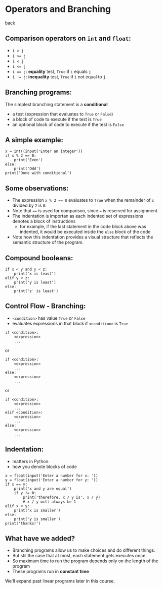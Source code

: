 # Operators and Branching
[back](./)

## Comparison operators on `int` and `float`:
- `i > j`
- `i >= j`
- `i < j`
- `i <= j`
- `i == j`: **equality** test, `True` if `i` equals `j`
- `i != j`: **inequality** test, `True` if `i` not equal to `j`

## Branching programs:
The simplest branching statement is a **conditional**
- a test (expression that evaluates to `True` or `False`)
- a block of code to execute if the test is `True`
- an optional block of code to execute if the test is `False`

## A simple example:
```
x = int((input('Enter an integer'))
if x % 2 == 0:
	print('Even')
else:
	print('Odd')
print('Done with conditional')
```

## Some observations:
- The expression `x % 2 == 0` evaluates to `True` when the remainder of `x` divided by `2` is `0`.
- Note that `==` is used for comparison, since `=` is reserved for assignment.
- The indentation is importan as each indented set of expressions denotes a block of instructions
	- for example, if the last statement in the code block above was indented, it would be executed inside the `else` block of the code
- Note how this indentation provides a visual structure that reflects the semantic structure of the program.

## Compound booleans:
```
if x < y and y < z:
	print('x is least')
elif y < z:
	print('y is least')
else:
	print('z' is least')
```

## Control Flow - Branching:
- `<condition>` has value `True` or `False`
- evaluates expressions in that block if `<condition>` is `True`
```
if <condition>:
	<expression>
	...
```
or
```
if <condition>:
	<expression>
	...
else:
	<expression>
	...
```
or
```
if <condition>:
	<expression>
	...
elif <condition>:
	<expression>
	...
else:
	<expression>
	...
```

## Indentation:
- matters in Python
- how you denote blocks of code
```
x = float(input('Enter a number for x: '))
y = float(input('Enter a number for y: '))
if x == y:
	print('x and y are equal')
	if y != 0:
		print('therefore, x / y is', x / y)
		# x / y will always be 1
elif x < y:
	print('x is smaller')
else:
	print('y is smaller')
print('thanks!')
```

## What have we added?
- Branching programs allow us to make choices and do different things.
- But stil the case that at most, each statement gets executes once
- So maximum time to run the program depends only on the length of the program
- These programs run in **constant time**

We'll expand past linear programs later in this course.
